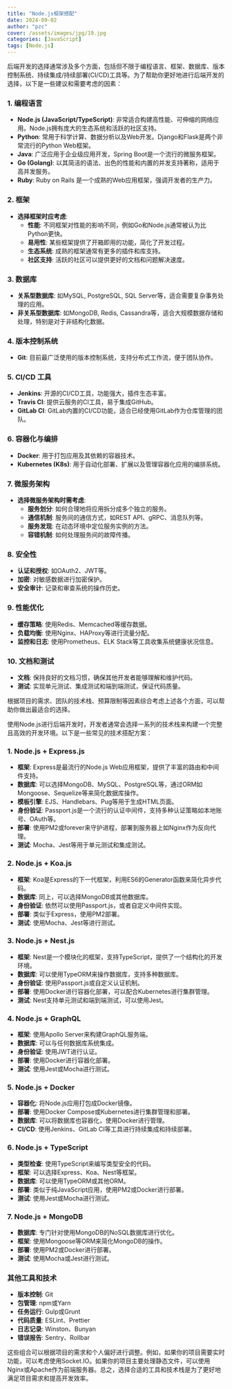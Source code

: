 ```yaml
---
title: "Node.js框架搭配"
date: 2024-09-02
author: "pzc"
cover: /assets/images/jpg/19.jpg
categories: [JavaScript]
tags: [Node.js]
---
```


后端开发的选择通常涉及多个方面，包括但不限于编程语言、框架、数据库、版本控制系统、持续集成/持续部署(CI/CD)工具等。为了帮助你更好地进行后端开发的选择，以下是一些建议和需要考虑的因素：

### 1. 编程语言
- **Node.js (JavaScript/TypeScript)**: 非常适合构建高性能、可伸缩的网络应用。Node.js拥有庞大的生态系统和活跃的社区支持。
- **Python**: 常用于科学计算、数据分析以及Web开发。Django和Flask是两个非常流行的Python Web框架。
- **Java**: 广泛应用于企业级应用开发，Spring Boot是一个流行的微服务框架。
- **Go (Golang)**: 以其简洁的语法、出色的性能和内置的并发支持著称，适用于高并发服务。
- **Ruby**: Ruby on Rails 是一个成熟的Web应用框架，强调开发者的生产力。

### 2. 框架
- **选择框架时应考虑**:
  - **性能**: 不同框架对性能的影响不同，例如Go和Node.js通常被认为比Python更快。
  - **易用性**: 某些框架提供了开箱即用的功能，简化了开发过程。
  - **生态系统**: 成熟的框架通常有更多的插件和库支持。
  - **社区支持**: 活跃的社区可以提供更好的文档和问题解决速度。

### 3. 数据库
- **关系型数据库**: 如MySQL, PostgreSQL, SQL Server等，适合需要复杂事务处理的应用。
- **非关系型数据库**: 如MongoDB, Redis, Cassandra等，适合大规模数据存储和处理，特别是对于非结构化数据。

### 4. 版本控制系统
- **Git**: 目前最广泛使用的版本控制系统，支持分布式工作流，便于团队协作。

### 5. CI/CD 工具
- **Jenkins**: 开源的CI/CD工具，功能强大，插件生态丰富。
- **Travis CI**: 提供云服务的CI工具，易于集成GitHub。
- **GitLab CI**: GitLab内置的CI/CD功能，适合已经使用GitLab作为仓库管理的团队。

### 6. 容器化与编排
- **Docker**: 用于打包应用及其依赖的容器技术。
- **Kubernetes (K8s)**: 用于自动化部署、扩展以及管理容器化应用的编排系统。

### 7. 微服务架构
- **选择微服务架构时需考虑**:
  - **服务划分**: 如何合理地将应用拆分成多个独立的服务。
  - **通信机制**: 服务间的通信方式，如REST API、gRPC、消息队列等。
  - **服务发现**: 在动态环境中定位服务实例的方法。
  - **容错机制**: 如何处理服务间的故障传播。

### 8. 安全性
- **认证和授权**: 如OAuth2、JWT等。
- **加密**: 对敏感数据进行加密保护。
- **安全审计**: 记录和审查系统的操作历史。

### 9. 性能优化
- **缓存策略**: 使用Redis、Memcached等缓存数据。
- **负载均衡**: 使用Nginx、HAProxy等进行流量分配。
- **监控和日志**: 使用Prometheus、ELK Stack等工具收集系统健康状况信息。

### 10. 文档和测试
- **文档**: 保持良好的文档习惯，确保其他开发者能够理解和维护代码。
- **测试**: 实现单元测试、集成测试和端到端测试，保证代码质量。

根据项目的需求、团队的技术栈、预算限制等因素综合考虑上述各个方面，可以帮助你做出最适合的选择。


使用Node.js进行后端开发时，开发者通常会选择一系列的技术栈来构建一个完整且高效的开发环境。以下是一些常见的技术搭配方案：

### 1. Node.js + Express.js
- **框架**: Express是最流行的Node.js Web应用框架，提供了丰富的路由和中间件支持。
- **数据库**: 可以选择MongoDB、MySQL、PostgreSQL等，通过ORM如Mongoose、Sequelize等来简化数据库操作。
- **模板引擎**: EJS、Handlebars、Pug等用于生成HTML页面。
- **身份验证**: Passport.js是一个流行的认证中间件，支持多种认证策略如本地账号、OAuth等。
- **部署**: 使用PM2或forever来守护进程，部署到服务器上如Nginx作为反向代理。
- **测试**: Mocha、Jest等用于单元测试和集成测试。

### 2. Node.js + Koa.js
- **框架**: Koa是Express的下一代框架，利用ES6的Generator函数来简化异步代码。
- **数据库**: 同上，可以选择MongoDB或其他数据库。
- **身份验证**: 依然可以使用Passport.js，或者自定义中间件实现。
- **部署**: 类似于Express，使用PM2部署。
- **测试**: 使用Mocha、Jest等进行测试。

### 3. Node.js + Nest.js
- **框架**: Nest是一个模块化的框架，支持TypeScript，提供了一个结构化的开发环境。
- **数据库**: 可以使用TypeORM来操作数据库，支持多种数据库。
- **身份验证**: 使用Passport.js或自定义认证机制。
- **部署**: 使用Docker进行容器化部署，可以配合Kubernetes进行集群管理。
- **测试**: Nest支持单元测试和端到端测试，可以使用Jest。

### 4. Node.js + GraphQL
- **框架**: 使用Apollo Server来构建GraphQL服务端。
- **数据库**: 可以与任何数据库系统集成。
- **身份验证**: 使用JWT进行认证。
- **部署**: 使用Docker进行容器化部署。
- **测试**: 使用Jest或Mocha进行测试。

### 5. Node.js + Docker
- **容器化**: 将Node.js应用打包成Docker镜像。
- **部署**: 使用Docker Compose或Kubernetes进行集群管理和部署。
- **数据库**: 可以将数据库也容器化，使用Docker进行管理。
- **CI/CD**: 使用Jenkins、GitLab CI等工具进行持续集成和持续部署。

### 6. Node.js + TypeScript
- **类型检查**: 使用TypeScript来编写类型安全的代码。
- **框架**: 可以选择Express、Koa、Nest等框架。
- **数据库**: 可以使用TypeORM或其他ORM。
- **部署**: 类似于纯JavaScript应用，使用PM2或Docker进行部署。
- **测试**: 使用Jest或Mocha进行测试。

### 7. Node.js + MongoDB
- **数据库**: 专门针对使用MongoDB的NoSQL数据库进行优化。
- **框架**: 使用Mongoose等ORM来简化MongoDB的操作。
- **部署**: 使用PM2或Docker进行部署。
- **测试**: 使用Mocha或Jest进行测试。

### 其他工具和技术
- **版本控制**: Git
- **包管理**: npm或Yarn
- **任务运行**: Gulp或Grunt
- **代码质量**: ESLint、Prettier
- **日志记录**: Winston、Bunyan
- **错误报告**: Sentry、Rollbar

这些组合可以根据项目的需求和个人偏好进行调整。例如，如果你的项目需要实时功能，可以考虑使用Socket.IO。如果你的项目主要处理静态文件，可以使用Nginx或Apache作为前端服务器。总之，选择合适的工具和技术栈是为了更好地满足项目需求和提高开发效率。


